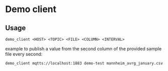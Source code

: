 # Demo client

## Usage

```
demo_client <HOST> <TOPIC> <FILE> <COLUMN> <INTERVAL>
```

example to publish a value from the second column of the provided sample file every second:
```sh
demo_client mqtts://localhost:1883 demo-test mannheim_avrg_january.csv 1 1
```

